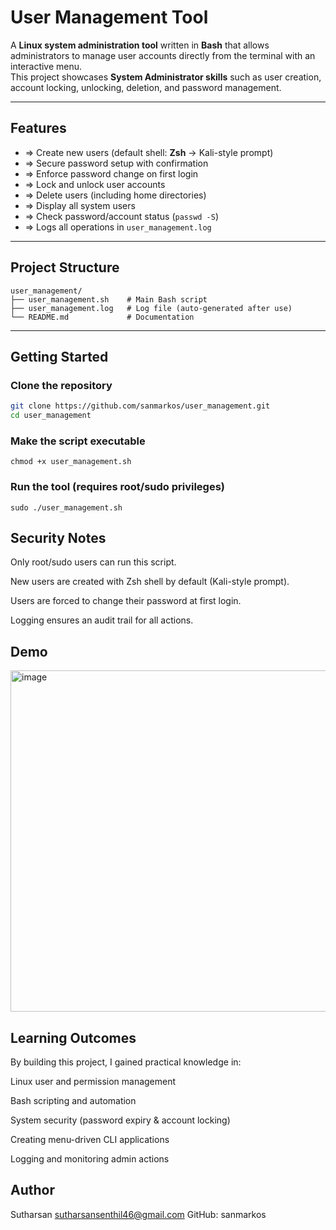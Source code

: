 #  User Management Tool

A **Linux system administration tool** written in **Bash** that allows administrators to manage user accounts directly from the terminal with an interactive menu.  
This project showcases **System Administrator skills** such as user creation, account locking, unlocking, deletion, and password management.  

---

##  Features

- => Create new users (default shell: **Zsh** → Kali-style prompt)  
- => Secure password setup with confirmation  
- => Enforce password change on first login  
- => Lock and unlock user accounts  
- => Delete users (including home directories)  
- => Display all system users  
- => Check password/account status (`passwd -S`)  
- => Logs all operations in `user_management.log`  

---

##  Project Structure

```
user_management/
├── user_management.sh    # Main Bash script
├── user_management.log   # Log file (auto-generated after use)
└── README.md             # Documentation
```
---

##  Getting Started

### Clone the repository
```bash
git clone https://github.com/sanmarkos/user_management.git
cd user_management
```
### Make the script executable
```
chmod +x user_management.sh
```
### Run the tool (requires root/sudo privileges)
```
sudo ./user_management.sh
```
## Security Notes

Only root/sudo users can run this script.

New users are created with Zsh shell by default (Kali-style prompt).

Users are forced to change their password at first login.

Logging ensures an audit trail for all actions.

## Demo
<img width="540" height="546" alt="image" src="https://github.com/user-attachments/assets/7aaf9361-15af-457f-bee9-ca5fcd38b872" />

## Learning Outcomes

By building this project, I gained practical knowledge in:

Linux user and permission management

Bash scripting and automation

System security (password expiry & account locking)

Creating menu-driven CLI applications

Logging and monitoring admin actions

## Author
 Sutharsan
 sutharsansenthil46@gmail.com
 GitHub: sanmarkos
